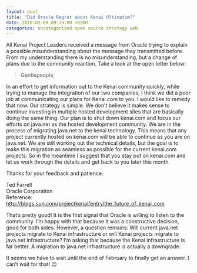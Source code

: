 ```yaml
---
layout: post
title: "Did Oracle Regret about Kenai Ultimatum?"
date: 2010-02-09 09:39:00 +0200
categories: uncategorized open source strategy web
---
```


All Kenai Project Leaders received a message from Oracle trying to explain a possible misunderstanding about the message they transmitted before. From my understanding there is no misunderstanding, but a change of plans due to the community reaction. Take a look at the open letter below:

> Gentlepeople,

In an effort to get information out to the Kenai community quickly, while trying to manage the integration of our two companies, I think we did a poor job at communicating our plans for Kenai.com to you. I would like to remedy that now. Our strategy is simple. We don’t believe it makes sense to continue investing in multiple hosted development sites that are basically doing the same thing. Our plan is to shut down kenai.com and focus our efforts on java.net as the hosted development community. We are in the process of migrating java.net to the kenai technology. This means that any project currently hosted on kenai.com will be able to continue as you are on java.net. We are still working out the technical details, but the goal is to make this migration as seamless as possible for the current kenai.com projects. So in the meantime I suggest that you stay put on kenai.com and let us work through the details and get back to you later this month.

Thanks for your feedback and patience.

Ted Farrell<br/>Oracle Corporation<br/>Reference: <a href="http://blogs.sun.com/projectkenai/entry/the_future_of_kenai_com">http://blogs.sun.com/projectkenai/entry/the_future_of_kenai_com</a>


That’s pretty good! It is the first signal that Oracle is willing to listen to the community. I’m happy with that because it was a constructive decision, good for both sides. However, a question remains: Will current java.net projects migrate to Kenai infrastructure or will Kenai projects migrate to java.net infrastructure? I’m asking that because the Kenai infrastructure is far better. A migration to java.net infrastructure is actually a downgrade.

It seems we have to wait until the end of February to finally get an answer. I can’t wait for that! 😉
